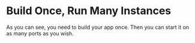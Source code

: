 # Build Once, Run Many Instances

As you can see, you need to build your app once. Then you can start it on as many ports as you wish.